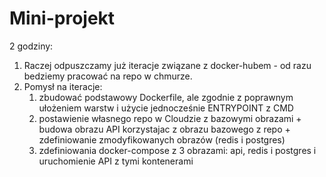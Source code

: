 # Mini-projekt

2 godziny:

1. Raczej odpuszczamy już iteracje związane z docker-hubem - od razu bedziemy pracować na repo w chmurze.
2. Pomysł na iteracje:
	1. zbudować podstawowy Dockerfile, ale zgodnie z poprawnym ułożeniem warstw i użycie jednocześnie ENTRYPOINT z CMD 
	2. postawienie własnego repo w Cloudzie z bazowymi obrazami + budowa obrazu API korzystajac z obrazu bazowego z repo + zdefiniowanie zmodyfikowanych obrazów (redis i postgres)
	3. zdefiniowania docker-compose z 3 obrazami: api, redis i postgres i uruchomienie API z tymi kontenerami